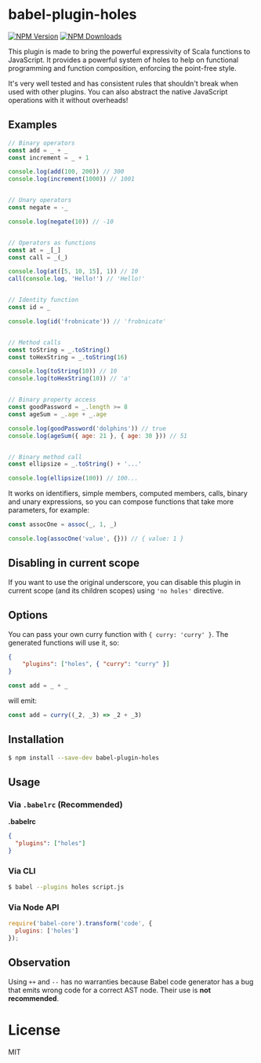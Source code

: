 # babel-plugin-holes

[![NPM Version](https://img.shields.io/npm/v/babel-plugin-holes.svg?style=flat)](https://www.npmjs.org/package/babel-plugin-holes)
[![NPM Downloads](https://img.shields.io/npm/dm/babel-plugin-holes.svg?style=flat)](https://www.npmjs.org/package/babel-plugin-holes)

This plugin is made to bring the powerful expressivity of Scala functions to JavaScript.
It provides a powerful system of holes to help on functional programming and function
composition, enforcing the point-free style.

It's very well tested and has consistent rules that shouldn't break when used with other
plugins. You can also abstract the native JavaScript operations with it without overheads!

## Examples

```js
// Binary operators
const add = _ + _
const increment = _ + 1

console.log(add(100, 200)) // 300
console.log(increment(1000)) // 1001


// Unary operators
const negate = -_

console.log(negate(10)) // -10


// Operators as functions
const at = _[_]
const call = _(_)

console.log(at([5, 10, 15], 1)) // 10
call(console.log, 'Hello!') // 'Hello!'


// Identity function
const id = _

console.log(id('frobnicate')) // 'frobnicate'


// Method calls
const toString = _.toString()
const toHexString = _.toString(16)

console.log(toString(10)) // 10
console.log(toHexString(10)) // 'a'


// Binary property access
const goodPassword = _.length >= 8
const ageSum = _.age + _.age

console.log(goodPassword('dolphins')) // true
console.log(ageSum({ age: 21 }, { age: 30 })) // 51


// Binary method call
const ellipsize = _.toString() + '...'

console.log(ellipsize(100)) // 100...
```

It works on identifiers, simple members, computed members, calls, binary and unary
expressions, so you can compose functions that take more parameters, for example:

```js
const assocOne = assoc(_, 1, _)

console.log(assocOne('value', {})) // { value: 1 }
```

## Disabling in current scope

If you want to use the original underscore, you can disable this plugin in
current scope (and its children scopes) using `'no holes'` directive.

## Options

You can pass your own curry function with `{ curry: 'curry' }`. The generated functions
will use it, so:

```json
{
    "plugins": ["holes", { "curry": "curry" }]
}
```

```js
const add = _ + _
```

will emit:

```js
const add = curry((_2, _3) => _2 + _3)
```

## Installation

```sh
$ npm install --save-dev babel-plugin-holes
```

## Usage

### Via `.babelrc` (Recommended)

**.babelrc**

```json
{
  "plugins": ["holes"]
}
```

### Via CLI

```sh
$ babel --plugins holes script.js
```

### Via Node API

```javascript
require('babel-core').transform('code', {
  plugins: ['holes']
});
```

## Observation

Using `++` and `--` has no warranties because Babel code generator has a bug that emits wrong
code for a correct AST node. Their use is **not recommended**.

# License

MIT
